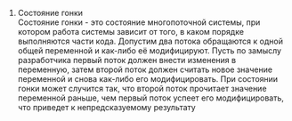 1. Состояние гонки <br /> 
Состояние гонки - это состояние многопоточной системы, при котором работа системы зависит от того, 
в каком порядке выполняются части кода. Допустим два потока обращаются к одной общей переменной и 
как-либо её модифицируют. Пусть по замыслу разработчика первый поток должен внести изменения в переменную, 
затем второй поток должен считать новое значение переменной и снова как-либо его модифицировать.
При состоянии гонки может случится так, что второй поток прочитает значение переменной раньше, чем 
первый поток успеет его модифицировать, что приведет к непредсказуемому результату
